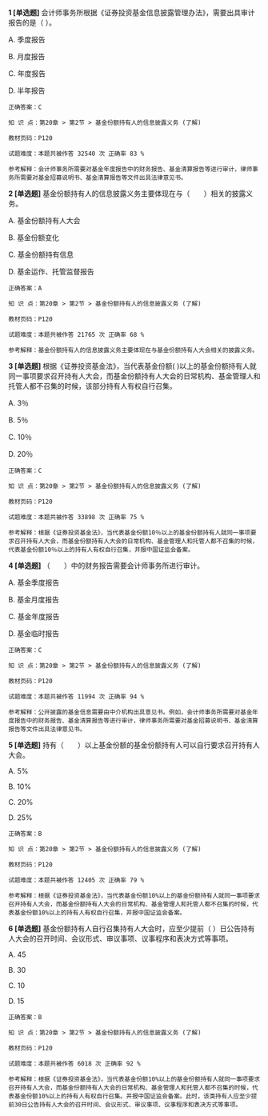 **1 [单选题]** 会计师事务所根据《证券投资基金信息披露管理办法》，需要出具审计报告的是（       ）。

A. 季度报告

B. 月度报告

C. 年度报告

D. 半年报告

```
正确答案：C

知 识 点：第20章 > 第2节 > 基金份额持有人的信息披露义务 (了解)

教材页码：P120

试题难度：本题共被作答 32540 次 正确率 83 %

参考解释：会计师事务所需要对基金年度报告中的财务报告、基金清算报告等进行审计，律师事务所需要对基金招募说明书、基金清算报告等文件出具法律意见书。
```


**2 [单选题]** 基金份额持有人的信息披露义务主要体现在与（&emsp;&emsp;）相关的披露义务。

A. 基金份额持有人大会

B. 基金份额变化

C. 基金份额持有信息

D. 基金运作、托管监督报告

```
正确答案：A

知 识 点：第20章 > 第2节 > 基金份额持有人的信息披露义务 (了解)

教材页码：P120

试题难度：本题共被作答 21765 次 正确率 68 %

参考解释：基金份额持有人的信息披露义务主要体现在与基金份额持有人大会相关的披露义务。
```


**3 [单选题]** 根据《证券投资基金法》，当代表基金份额(        )以上的基金份额持有人就同一事项要求召开持有人大会，而基金份额持有人大会的日常机构、基金管理人和托管人都不召集的时候，该部分持有人有权自行召集。 

A. 3％

B. 5％

C. 10％

D. 20％ 

```
正确答案：C

知 识 点：第20章 > 第2节 > 基金份额持有人的信息披露义务 (了解)

教材页码：P120

试题难度：本题共被作答 33898 次 正确率 75 %

参考解释：根据《证券投资基金法》，当代表基金份额10％以上的基金份额持有人就同一事项要求召开持有人大会，而基金份额持有人大会的日常机构、基金管理人和托管人都不召集的时候，代表基金份额10％以上的持有人有权自行召集，并报中国证监会备案。
```


**4 [单选题]** （&emsp;&emsp;）中的财务报告需要会计师事务所进行审计。

A. 基金季度报告

B. 基金月度报告

C. 基金年度报告

D. 基金临时报告

```
正确答案：C

知 识 点：第20章 > 第2节 > 基金份额持有人的信息披露义务 (了解)

教材页码：P120

试题难度：本题共被作答 11994 次 正确率 94 %

参考解释：公开披露的基金信息需要由中介机构出具意见书。例如，会计师事务所需要对基金年度报告中的财务报告、基金清算报告等进行审计，律师事务所需要对基金招募说明书、基金清算报告等文件出具法律意见书。
```


**5 [单选题]** 持有（&emsp;&emsp;）以上基金份额的基金份额持有人可以自行要求召开持有人大会。

A. 5%

B. 10%

C. 20%

D. 25%

```
正确答案：B

知 识 点：第20章 > 第2节 > 基金份额持有人的信息披露义务 (了解)

教材页码：P120

试题难度：本题共被作答 12405 次 正确率 79 %

参考解释：根据《证券投资基金法》，当代表基金份额10%以上的基金份额持有人就同一事项要求召开持有人大会，而基金份额持有人大会的日常机构、基金管理人和托管人都不召集的时候，代表基金份额10%以上的持有人有权自行召集，并报中国证监会备案。
```


**6 [单选题]** 基金份额持有人自行召集持有人大会时，应至少提前（       ）日公告持有人大会的召开时间、会议形式、审议事项、议事程序和表决方式等事项。

A. 45

B. 30

C. 10

D. 15

```
正确答案：B

知 识 点：第20章 > 第2节 > 基金份额持有人的信息披露义务 (了解)

教材页码：P120

试题难度：本题共被作答 6018 次 正确率 92 %

参考解释：根据《证券投资基金法》，当代表基金份额10%以上的基金份额持有人就同一事项要求召开持有人大会，而基金份额持有人大会的日常机构、基金管理人和托管人都不召集的时候，代表基金份额10%以上的持有人有权自行召集。并报中国证监会备案。此时，该类持有人应至少提前30日公告持有人大会的召开时间、会议形式、审议事项、议事程序和表决方式等事项。
```

